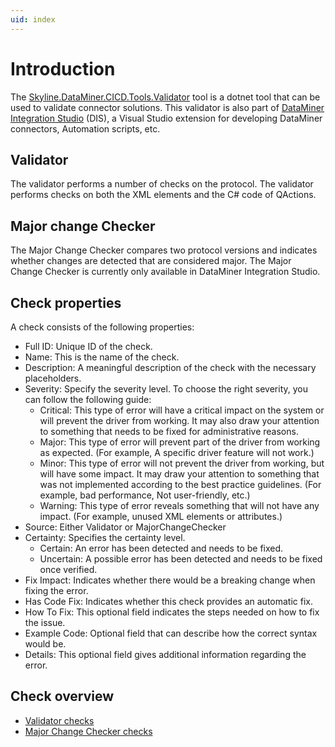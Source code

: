 ```yaml
---
uid: index
---
```


# Introduction

The [Skyline.DataMiner.CICD.Tools.Validator](https://github.com/SkylineCommunications/Skyline.DataMiner.CICD.Validators/tree/main/Skyline.DataMiner.CICD.Tools.Validator) tool is a dotnet tool that can be used to validate connector solutions.
This validator is also part of [DataMiner Integration Studio](https://docs.dataminer.services/develop/TOOLS/DIS/Introduction.html) (DIS), a Visual Studio extension for developing DataMiner connectors, Automation scripts, etc.

## Validator

The validator performs a number of checks on the protocol. The validator performs checks on both the XML elements and the C# code of QActions.

## Major change Checker

The Major Change Checker compares two protocol versions and indicates whether changes are detected that are considered major.
The Major Change Checker is currently only available in DataMiner Integration Studio.

## Check properties

A check consists of the following properties:

- Full ID: Unique ID of the check.
- Name: This is the name of the check.
- Description: A meaningful description of the check with the necessary placeholders.
- Severity: Specify the severity level. To choose the right severity, you can follow the following guide:
  - Critical: This type of error will have a critical impact on the system or will prevent the driver from working. It may also draw your attention to something that needs to be fixed for administrative reasons.
  - Major: This type of error will prevent part of the driver from working as expected. (For example, A specific driver feature will not work.)
  - Minor: This type of error will not prevent the driver from working, but will have some impact. It may draw your attention to something that was not implemented according to the best practice guidelines. (For example, bad performance, Not user-friendly, etc.)
  - Warning: This type of error reveals something that will not have any impact. (For example, unused XML elements or attributes.)
- Source: Either Validator or MajorChangeChecker
- Certainty: Specifies the certainty level.
  - Certain: An error has been detected and needs to be fixed.
  - Uncertain: A possible error has been detected and needs to be fixed once verified.
- Fix Impact: Indicates whether there would be a breaking change when fixing the error.
- Has Code Fix: Indicates whether this check provides an automatic fix.
- How To Fix: This optional field indicates the steps needed on how to fix the issue.
- Example Code: Optional field that can describe how the correct syntax would be.
- Details: This optional field gives additional information regarding the error.

## Check overview

- [Validator checks](xref:Validator_1_1_1)
- [Major Change Checker checks](xref:MajorChangeChecker_1_23_10)
